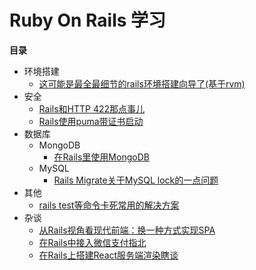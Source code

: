 # Ruby On Rails 学习

**目录**

- 环境搭建
    - [这可能是最全最细节的rails环境搭建向导了(基于rvm)](这可能是最全最细节的rails环境搭建向导了(基于rvm).md)
- 安全
    - [Rails和HTTP 422那点事儿](Rails和HTTP422那点事儿.md)
    - [Rails使用puma带证书启动](Rails使用puma带证书启动.md)
- 数据库
    - MongoDB
        - [在Rails里使用MongoDB](在Rails里使用MongoDB.md)
    - MySQL
        - [Rails Migrate关于MySQL lock的一点问题](Rails-Migrate关于MySQL-lock的一点问题.md)
- 其他
    - [rails test等命令卡死常用的解决方案](Rails-test等命令卡死常用的解决方案.md)
- 杂谈
    - [从Rails视角看现代前端：换一种方式实现SPA](从Rails视角看现代前端：换一种方式实现SPA.md)
    - [在Rails中接入微信支付指北](在Rails中接入微信支付指北.md)
    - [在Rails上搭建React服务端渲染瞎谈](在Rails上搭建React服务端渲染瞎谈.md)
